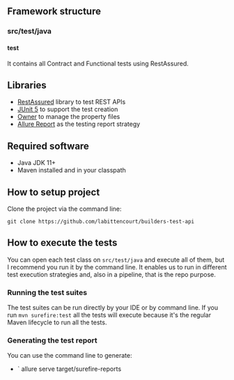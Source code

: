 ## Framework structure

### src/test/java

#### test
It contains all Contract and Functional tests using RestAssured.

## Libraries
* [RestAssured](http://rest-assured.io/) library to test REST APIs
* [JUnit 5](https://junit.org/junit5/) to support the test creation
* [Owner](http://owner.aeonbits.org/) to manage the property files
* [Allure Report](https://docs.qameta.io/allure/) as the testing report strategy

## Required software
* Java JDK 11+
* Maven installed and in your classpath

## How to setup project

Clone the project via the command line:
```
git clone https://github.com/labittencourt/builders-test-api
```

## How to execute the tests
You can open each test class on `src/test/java` and execute all of them, but I recommend you run it by the
command line. It enables us to run in different test execution strategies and, also in a pipeline, that is the repo purpose.

### Running the test suites

The test suites can be run directly by your IDE or by command line.
If you run `mvn surefire:test` all the tests will execute because it's the regular Maven lifecycle to run all the tests.

### Generating the test report

You can use the command line to generate:
* ` allure serve target/surefire-reports
